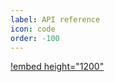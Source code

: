 ```yaml
---
label: API reference
icon: code
order: -100
---
```


[!embed height="1200"](https://kycdao.github.io/kycdao-js-sdk/docs/api-reference/)
